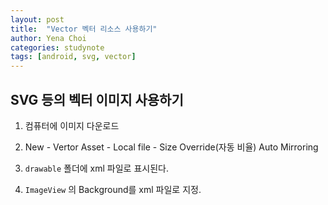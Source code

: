 ```yaml
---
layout: post
title:  "Vector 벡터 리소스 사용하기"
author: Yena Choi
categories: studynote
tags: [android, svg, vector]
---
```



## SVG 등의 벡터 이미지 사용하기

1. 컴퓨터에 이미지 다운로드

2. New - Vertor Asset - Local file - Size Override(자동 비율) Auto Mirroring

3. `drawable` 폴더에 xml 파일로 표시된다.

4. `ImageView` 의 Background를 xml 파일로 지정.
